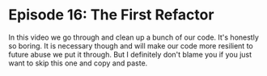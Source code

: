 # Episode 16: The First Refactor

In this video we go through and clean up a bunch of our code. It's honestly so boring. It is necessary though and will make our code more resilient to future abuse we put it through. But I definitely don't blame you if you just want to skip this one and copy and paste.